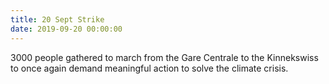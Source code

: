 ```yaml
---
title: 20 Sept Strike
date: 2019-09-20 00:00:00
---
```


3000 people gathered to march from the Gare Centrale to the Kinnekswiss to once again demand meaningful action to solve the climate crisis.

